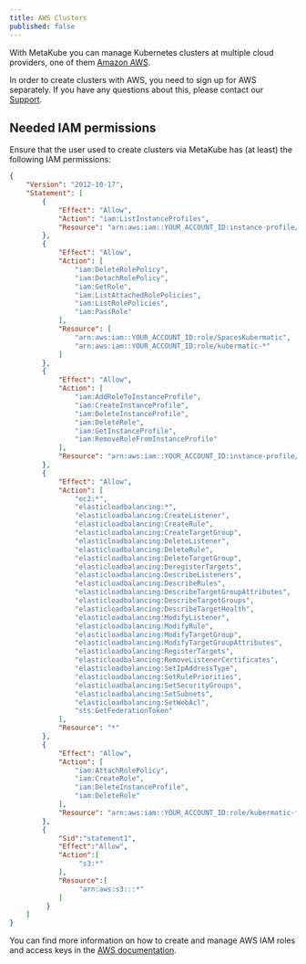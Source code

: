 ```yaml
---
title: AWS Clusters
published: false
---
```


With MetaKube you can manage Kubernetes clusters at multiple cloud providers, one of them [Amazon AWS](https://aws.amazon.com/).

In order to create clusters with AWS, you need to sign up for AWS separately. If you have any questions about this, please
contact our [Support](../../04.Support/default.en.md).

## Needed IAM permissions

Ensure that the user used to create clusters via MetaKube has (at least) the following IAM permissions:

```json
{
    "Version": "2012-10-17",
    "Statement": [
        {
            "Effect": "Allow",
            "Action": "iam:ListInstanceProfiles",
            "Resource": "arn:aws:iam::YOUR_ACCOUNT_ID:instance-profile/*"
        },
        {
            "Effect": "Allow",
            "Action": [
                "iam:DeleteRolePolicy",
                "iam:DetachRolePolicy",
                "iam:GetRole",
                "iam:ListAttachedRolePolicies",
                "iam:ListRolePolicies",
                "iam:PassRole"
            ],
            "Resource": [
                "arn:aws:iam::YOUR_ACCOUNT_ID:role/SpacesKubermatic",
                "arn:aws:iam::YOUR_ACCOUNT_ID:role/kubermatic-*"
            ]
        },
        {
            "Effect": "Allow",
            "Action": [
                "iam:AddRoleToInstanceProfile",
                "iam:CreateInstanceProfile",
                "iam:DeleteInstanceProfile",
                "iam:DeleteRole",
                "iam:GetInstanceProfile",
                "iam:RemoveRoleFromInstanceProfile"
            ],
            "Resource": "arn:aws:iam::YOUR_ACCOUNT_ID:instance-profile/kubermatic-*"
        },
        {
            "Effect": "Allow",
            "Action": [
                "ec2:*",
                "elasticloadbalancing:*",
                "elasticloadbalancing:CreateListener",
                "elasticloadbalancing:CreateRule",
                "elasticloadbalancing:CreateTargetGroup",
                "elasticloadbalancing:DeleteListener",
                "elasticloadbalancing:DeleteRule",
                "elasticloadbalancing:DeleteTargetGroup",
                "elasticloadbalancing:DeregisterTargets",
                "elasticloadbalancing:DescribeListeners",
                "elasticloadbalancing:DescribeRules",
                "elasticloadbalancing:DescribeTargetGroupAttributes",
                "elasticloadbalancing:DescribeTargetGroups",
                "elasticloadbalancing:DescribeTargetHealth",
                "elasticloadbalancing:ModifyListener",
                "elasticloadbalancing:ModifyRule",
                "elasticloadbalancing:ModifyTargetGroup",
                "elasticloadbalancing:ModifyTargetGroupAttributes",
                "elasticloadbalancing:RegisterTargets",
                "elasticloadbalancing:RemoveListenerCertificates",
                "elasticloadbalancing:SetIpAddressType",
                "elasticloadbalancing:SetRulePriorities",
                "elasticloadbalancing:SetSecurityGroups",
                "elasticloadbalancing:SetSubnets",
                "elasticloadbalancing:SetWebAcl",
                "sts:GetFederationToken"
            ],
            "Resource": "*"
        },
        {
            "Effect": "Allow",
            "Action": [
                "iam:AttachRolePolicy",
                "iam:CreateRole",
                "iam:DeleteInstanceProfile",
                "iam:DeleteRole"
            ],
            "Resource": "arn:aws:iam::YOUR_ACCOUNT_ID:role/kubermatic-*"
        },
        {
            "Sid":"statement1",
            "Effect":"Allow",
            "Action":[
                 "s3:*"
            ],
            "Resource":[
                 "arn:aws:s3:::*"
            ]
         }
    ]
}
```

You can find more information on how to create and manage AWS IAM roles and access keys in the [AWS documentation](https://docs.aws.amazon.com/general/latest/gr/managing-aws-access-keys.html).
